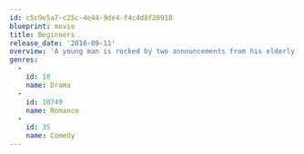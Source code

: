 ```yaml
---
id: c5c9e5a7-c25c-4e44-9de4-f4c4d8f28918
blueprint: movie
title: Beginners
release_date: '2010-09-11'
overview: 'A young man is rocked by two announcements from his elderly father: that he has terminal cancer, and that he has a young male lover.'
genres:
  -
    id: 18
    name: Drama
  -
    id: 10749
    name: Romance
  -
    id: 35
    name: Comedy
---
```

